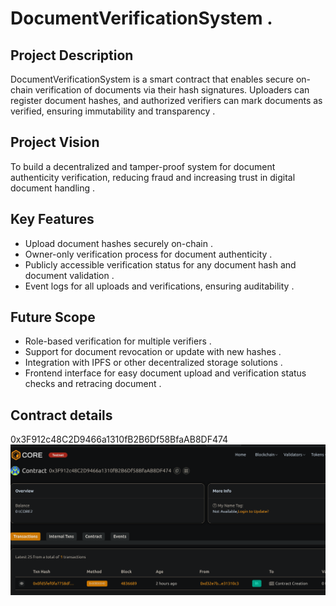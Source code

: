 # DocumentVerificationSystem .

## Project Description 
DocumentVerificationSystem is a smart contract that enables secure on-chain verification of documents via their hash signatures. Uploaders can register document hashes, and authorized verifiers can mark documents as verified, ensuring immutability and transparency .

## Project Vision 
To build a decentralized and tamper-proof system for document authenticity verification, reducing fraud and increasing trust in digital document handling  .

## Key Features
- Upload document hashes securely on-chain .
- Owner-only verification process for document authenticity  .
- Publicly accessible verification status for any document hash and document validation .
- Event logs for all uploads and verifications, ensuring auditability  .

## Future Scope
- Role-based verification for multiple verifiers . 
- Support for document revocation or update with new hashes .
- Integration with IPFS or other decentralized storage solutions  . 
- Frontend interface for easy document upload and verification status checks and retracing document .

## Contract details 
0x3F912c48C2D9466a1310fB2B6Df58BfaAB8DF474![alt text](image.png)
